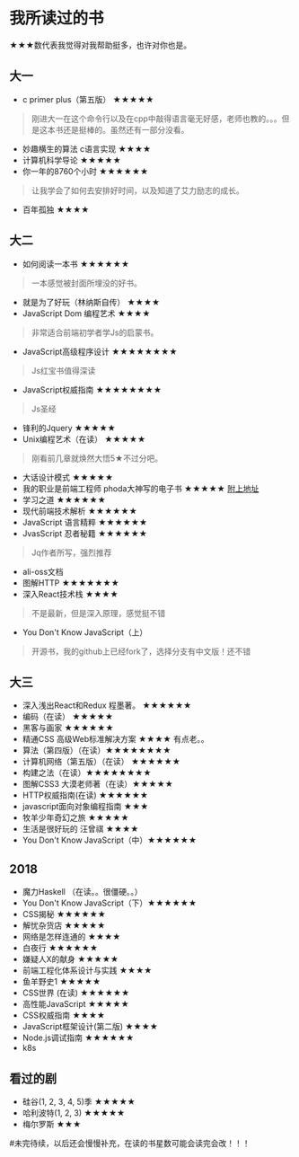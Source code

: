 # 我所读过的书
★★★数代表我觉得对我帮助挺多，也许对你也是。

## 大一
- c primer plus（第五版）	★★★★★
> 刚进大一在这个命令行以及在cpp中敲得语言毫无好感，老师也教的。。。但是这本书还是挺棒的。虽然还有一部分没看。
- 妙趣横生的算法 c语言实现		★★★★
- 计算机科学导论		★★★★★
- 你一年的8760个小时		★★★★★★
> 让我学会了如何去安排好时间，以及知道了艾力励志的成长。
- 百年孤独		★★★★

## 大二
- 如何阅读一本书 ★★★★★★
> 一本感觉被封面所埋没的好书。
- 就是为了好玩（林纳斯自传）		★★★★
- JavaScript Dom 编程艺术		★★★★
> 非常适合前端初学者学Js的启蒙书。
- JavaScript高级程序设计	   ★★★★★★★★
> Js红宝书值得深读
- JavaScript权威指南    		★★★★★★★★
> Js圣经
- 锋利的Jquery		★★★★★
- Unix编程艺术（在读）		★★★★★
> 刚看前几章就焕然大悟5★不过分吧。
- 大话设计模式	★★★★★
- 我的职业是前端工程师 phoda大神写的电子书 ★★★★★ [附上地址](https://github.com/phodal/fe)
- 学习之道    ★★★★★★
- 现代前端技术解析 ★★★★★★
- JavaScript 语言精粹 ★★★★★★
- JvasScript 忍者秘籍 ★★★★★★
> Jq作者所写，强烈推荐
- ali-oss文档
- 图解HTTP ★★★★★★★
- 深入React技术栈 ★★★★
> 不是最新，但是深入原理，感觉挺不错
- You Don't Know JavaScript（上）
> 开源书，我的github上已经fork了，选择分支有中文版！还不错

## 大三
- 深入浅出React和Redux 程墨著。 ★★★★★★
- 编码（在读） ★★★★★
- 黑客与画家  ★★★★★★
- 精通CSS 高级Web标准解决方案 ★★★★ 有点老。。
- 算法（第四版）（在读）★★★★★★★★
- 计算机网络（第五版）（在读） ★★★★★★
- 构建之法（在读）★★★★★★★★
- 图解CSS3 大漠老师著（在读）★★★★★
- HTTP权威指南(在读)  ★★★★★★
- javascript面向对象编程指南 ★★★
- 牧羊少年奇幻之旅 ★★★★★
- 生活是很好玩的 汪曾祺 ★★★★
- You Don't Know JavaScript（中）★★★★★★

## 2018

- 魔力Haskell （在读。。很僵硬。。） 
- You Don't Know JavaScript（下）★★★★★★
- CSS揭秘 ★★★★★★
- 解忧杂货店 ★★★★★
- 网络是怎样连通的 ★★★★
- 白夜行 ★★★★★★
- 嫌疑人X的献身 ★★★★★
- 前端工程化体系设计与实践 ★★★★
- 鱼羊野史1  ★★★★★
- CSS世界 (在读) ★★★★★★
- 高性能JavaScript ★★★★★
- CSS权威指南 ★★★★
- JavaScript框架设计(第二版) ★★★★
- Node.js调试指南 ★★★★★★
- k8s


## 看过的剧

- 硅谷(1, 2, 3, 4, 5)季  ★★★★★
- 哈利波特(1, 2, 3)  ★★★★★
- 梅尔罗斯 ★★★

#未完待续，以后还会慢慢补充，在读的书星数可能会读完会改！！！
